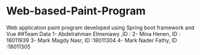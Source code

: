 # Web-based-Paint-Program
Web application paint program developed using Spring boot framework and Vue
##Team Data
1- Abdelrahman Elmeniawy ,ID :
2- Mina Henen, ID : 18011939
3- Mark Magdy Nasr, ID :18011304
4- Mark Nader Fathy, ID :18011305
